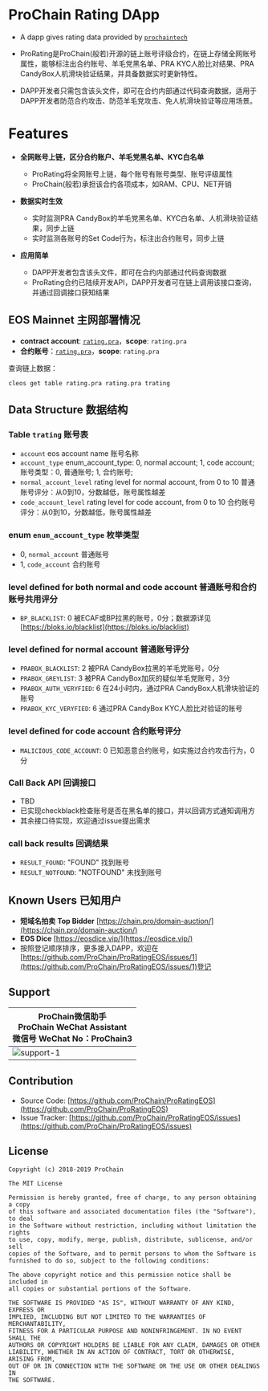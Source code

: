 
# ProChain Rating DApp

* A dapp gives rating data provided by [`prochaintech`](https://eosflare.io/account/prochaintech)

* ProRating是ProChain(般若)开源的链上账号评级合约，在链上存储全网账号属性，能够标注出合约账号、羊毛党黑名单、PRA KYC人脸比对结果、PRA CandyBox人机滑块验证结果，并具备数据实时更新特性。

* DAPP开发者只需包含该头文件，即可在合约内部通过代码查询数据，适用于DAPP开发者防范合约攻击、防范羊毛党攻击、免人机滑块验证等应用场景。

# Features
* **全网账号上链，区分合约账户、羊毛党黑名单、KYC白名单**
    * ProRating将全网账号上链，每个账号有账号类型、账号评级属性
    * ProChain(般若)承担该合约各项成本，如RAM、CPU、NET开销

* **数据实时生效**
    * 实时监测PRA CandyBox的羊毛党黑名单、KYC白名单、人机滑块验证结果，同步上链
    * 实时监测各账号的Set Code行为，标注出合约账号，同步上链

* **应用简单**
    * DAPP开发者包含该头文件，即可在合约内部通过代码查询数据
    * ProRating合约已陆续开发API，DAPP开发者可在链上调用该接口查询，并通过回调接口获知结果

## EOS Mainnet 主网部署情况

* **contract account**: [`rating.pra`](https://eosflare.io/account/rating.pra)，**scope**: `rating.pra`
* **合约账号**：[`rating.pra`](https://eosflare.io/account/rating.pra)，**scope**: `rating.pra`
 
 查询链上数据：
 ```
 cleos get table rating.pra rating.pra trating
 ```

## Data Structure 数据结构

### Table `trating` 账号表
- `account` eos account name 账号名称
- `account_type` enum_account_type: 0, normal account; 1, code account; 账号类型：0, 普通账号; 1, 合约账号;
- `normal_account_level` rating level for normal account, from 0 to 10 普通账号评分：从0到10，分数越低，账号属性越差
- `code_account_level` rating level for code account, from 0 to 10 合约账号评分：从0到10，分数越低，账号属性越差

### enum `enum_account_type` 枚举类型
- 0, `normal_account` 普通账号
- 1, `code_account` 合约账号

### level defined for both normal and code account 普通账号和合约账号共用评分
- `BP_BLACKLIST`: 0 被ECAF或BP拉黑的账号，0分；数据源详见[https://bloks.io/blacklist](https://bloks.io/blacklist)

### level defined for normal account 普通账号评分
- `PRABOX_BLACKLIST`: 2 被PRA CandyBox拉黑的羊毛党账号，0分
- `PRABOX_GREYLIST`: 3 被PRA CandyBox加灰的疑似羊毛党账号，3分
- `PRABOX_AUTH_VERYFIED`: 6 在24小时内，通过PRA CandyBox人机滑块验证的账号
- `PRABOX_KYC_VERYFIED`: 6 通过PRA CandyBox KYC人脸比对验证的账号

### level defined for code account 合约账号评分
- `MALICIOUS_CODE_ACCOUNT`: 0 已知恶意合约账号，如实施过合约攻击行为，0分

### Call Back API 回调接口
* TBD
* 已实现checkblack检查账号是否在黑名单的接口，并以回调方式通知调用方
* 其余接口待实现，欢迎通过issue提出需求

### call back results 回调结果
- `RESULT_FOUND`: "FOUND" 找到账号
- `RESULT_NOTFOUND`: "NOTFOUND" 未找到账号
    
## Known Users 已知用户
* **短域名拍卖** **Top Bidder** [https://chain.pro/domain-auction/](https://chain.pro/domain-auction/)
* **EOS Dice** [https://eosdice.vip/](https://eosdice.vip/)
* 按照登记顺序排序，更多接入DAPP，欢迎在[https://github.com/ProChain/ProRatingEOS/issues/1](https://github.com/ProChain/ProRatingEOS/issues/1)登记

## Support 
<table>
  <thead>
    <th>ProChain微信助手<br />ProChain WeChat Assistant<br />微信号 WeChat No：ProChain3</th>
  </thead>
  <tbody>
    <tr>
      <td><img src="https://chain.pro/h5/static/img/qrcode.1723181.png" alt="support-1"></td>
    </tr>
  </tbody>
</table>

## Contribution
  * Source Code: [https://github.com/ProChain/ProRatingEOS](https://github.com/ProChain/ProRatingEOS)
  * Issue Tracker: [https://github.com/ProChain/ProRatingEOS/issues](https://github.com/ProChain/ProRatingEOS/issues)
  
## License
    Copyright (c) 2018-2019 ProChain
    
    The MIT License
    
    Permission is hereby granted, free of charge, to any person obtaining a copy
    of this software and associated documentation files (the "Software"), to deal
    in the Software without restriction, including without limitation the rights
    to use, copy, modify, merge, publish, distribute, sublicense, and/or sell
    copies of the Software, and to permit persons to whom the Software is
    furnished to do so, subject to the following conditions:
    
    The above copyright notice and this permission notice shall be included in
    all copies or substantial portions of the Software.
    
    THE SOFTWARE IS PROVIDED "AS IS", WITHOUT WARRANTY OF ANY KIND, EXPRESS OR
    IMPLIED, INCLUDING BUT NOT LIMITED TO THE WARRANTIES OF MERCHANTABILITY,
    FITNESS FOR A PARTICULAR PURPOSE AND NONINFRINGEMENT. IN NO EVENT SHALL THE
    AUTHORS OR COPYRIGHT HOLDERS BE LIABLE FOR ANY CLAIM, DAMAGES OR OTHER
    LIABILITY, WHETHER IN AN ACTION OF CONTRACT, TORT OR OTHERWISE, ARISING FROM,
    OUT OF OR IN CONNECTION WITH THE SOFTWARE OR THE USE OR OTHER DEALINGS IN
    THE SOFTWARE.
